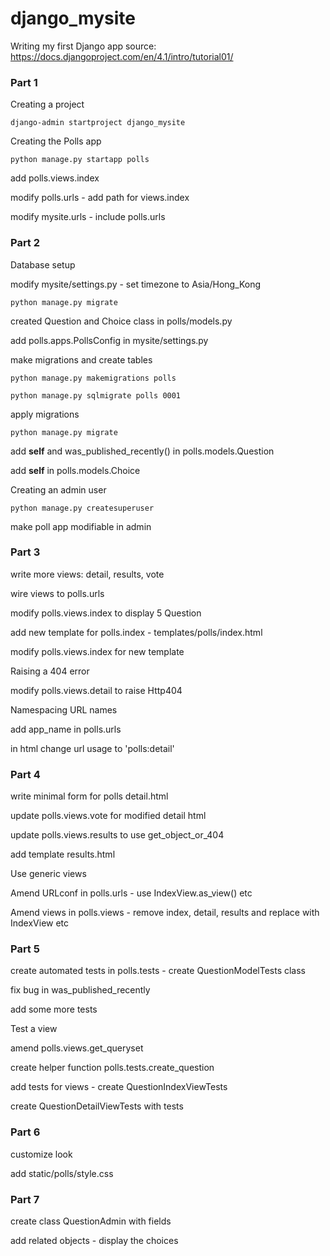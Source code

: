 # django_mysite
Writing my first Django app
source: https://docs.djangoproject.com/en/4.1/intro/tutorial01/

### Part 1
Creating a project

`django-admin startproject django_mysite`

Creating the Polls app

`python manage.py startapp polls`

add polls.views.index

modify polls.urls - add path for views.index

modify mysite.urls - include polls.urls

### Part 2
Database setup

modify mysite/settings.py - set timezone to Asia/Hong_Kong

`python manage.py migrate`

created Question and Choice class in polls/models.py

add polls.apps.PollsConfig in mysite/settings.py

make migrations and create tables 

`python manage.py makemigrations polls`

`python manage.py sqlmigrate polls 0001`

apply migrations

`python manage.py migrate`

add __self__ and was_published_recently() in polls.models.Question

add __self__ in polls.models.Choice

Creating an admin user

`python manage.py createsuperuser`

make poll app modifiable in admin

### Part 3
write more views: detail, results, vote

wire views to polls.urls

modify polls.views.index to display 5 Question

add new template for polls.index - templates/polls/index.html

modify polls.views.index for new template

Raising a 404 error

modify polls.views.detail to raise Http404

Namespacing URL names

add app_name in polls.urls

in html change url usage to 'polls:detail'


### Part 4
write minimal form for polls detail.html

update polls.views.vote for modified detail html

update polls.views.results to use get_object_or_404

add template results.html

Use generic views

Amend URLconf in polls.urls - use IndexView.as_view() etc

Amend views in polls.views - remove index, detail, results and replace with IndexView etc

### Part 5
create automated tests in polls.tests - create QuestionModelTests class

fix bug in was_published_recently

add some more tests

Test a view

amend polls.views.get_queryset

create helper function polls.tests.create_question

add tests for views - create QuestionIndexViewTests

create QuestionDetailViewTests with tests

### Part 6
customize look

add static/polls/style.css

### Part 7
create class QuestionAdmin with fields

add related objects - display the choices